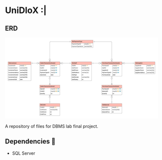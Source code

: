 # UniDloX :|

## ERD

![](./UniDloX.jpeg)

A repository of files for DBMS lab final project.

## Dependencies :handshake:

- SQL Server
